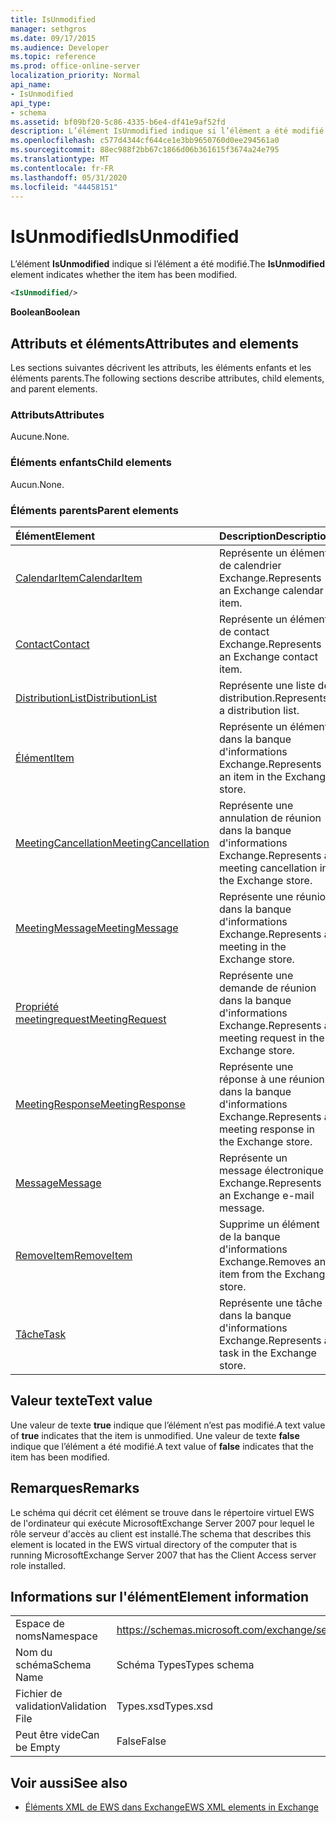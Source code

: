 ```yaml
---
title: IsUnmodified
manager: sethgros
ms.date: 09/17/2015
ms.audience: Developer
ms.topic: reference
ms.prod: office-online-server
localization_priority: Normal
api_name:
- IsUnmodified
api_type:
- schema
ms.assetid: bf09bf20-5c86-4335-b6e4-df41e9af52fd
description: L’élément IsUnmodified indique si l’élément a été modifié.
ms.openlocfilehash: c577d4344cf644ce1e3bb9650760d0ee294561a0
ms.sourcegitcommit: 88ec988f2bb67c1866d06b361615f3674a24e795
ms.translationtype: MT
ms.contentlocale: fr-FR
ms.lasthandoff: 05/31/2020
ms.locfileid: "44458151"
---
```

# <a name="isunmodified"></a><span data-ttu-id="c9f0e-103">IsUnmodified</span><span class="sxs-lookup"><span data-stu-id="c9f0e-103">IsUnmodified</span></span>

<span data-ttu-id="c9f0e-104">L’élément **IsUnmodified** indique si l’élément a été modifié.</span><span class="sxs-lookup"><span data-stu-id="c9f0e-104">The **IsUnmodified** element indicates whether the item has been modified.</span></span> 
  
```xml
<IsUnmodified/>
```

 <span data-ttu-id="c9f0e-105">**Boolean**</span><span class="sxs-lookup"><span data-stu-id="c9f0e-105">**Boolean**</span></span>
## <a name="attributes-and-elements"></a><span data-ttu-id="c9f0e-106">Attributs et éléments</span><span class="sxs-lookup"><span data-stu-id="c9f0e-106">Attributes and elements</span></span>

<span data-ttu-id="c9f0e-107">Les sections suivantes décrivent les attributs, les éléments enfants et les éléments parents.</span><span class="sxs-lookup"><span data-stu-id="c9f0e-107">The following sections describe attributes, child elements, and parent elements.</span></span>
  
### <a name="attributes"></a><span data-ttu-id="c9f0e-108">Attributs</span><span class="sxs-lookup"><span data-stu-id="c9f0e-108">Attributes</span></span>

<span data-ttu-id="c9f0e-109">Aucune.</span><span class="sxs-lookup"><span data-stu-id="c9f0e-109">None.</span></span>
  
### <a name="child-elements"></a><span data-ttu-id="c9f0e-110">Éléments enfants</span><span class="sxs-lookup"><span data-stu-id="c9f0e-110">Child elements</span></span>

<span data-ttu-id="c9f0e-111">Aucun.</span><span class="sxs-lookup"><span data-stu-id="c9f0e-111">None.</span></span>
  
### <a name="parent-elements"></a><span data-ttu-id="c9f0e-112">Éléments parents</span><span class="sxs-lookup"><span data-stu-id="c9f0e-112">Parent elements</span></span>

|<span data-ttu-id="c9f0e-113">**Élément**</span><span class="sxs-lookup"><span data-stu-id="c9f0e-113">**Element**</span></span>|<span data-ttu-id="c9f0e-114">**Description**</span><span class="sxs-lookup"><span data-stu-id="c9f0e-114">**Description**</span></span>|
|:-----|:-----|
|[<span data-ttu-id="c9f0e-115">CalendarItem</span><span class="sxs-lookup"><span data-stu-id="c9f0e-115">CalendarItem</span></span>](calendaritem.md) <br/> |<span data-ttu-id="c9f0e-116">Représente un élément de calendrier Exchange.</span><span class="sxs-lookup"><span data-stu-id="c9f0e-116">Represents an Exchange calendar item.</span></span>  <br/> |
|[<span data-ttu-id="c9f0e-117">Contact</span><span class="sxs-lookup"><span data-stu-id="c9f0e-117">Contact</span></span>](contact.md) <br/> |<span data-ttu-id="c9f0e-118">Représente un élément de contact Exchange.</span><span class="sxs-lookup"><span data-stu-id="c9f0e-118">Represents an Exchange contact item.</span></span>  <br/> |
|[<span data-ttu-id="c9f0e-119">DistributionList</span><span class="sxs-lookup"><span data-stu-id="c9f0e-119">DistributionList</span></span>](distributionlist.md) <br/> |<span data-ttu-id="c9f0e-120">Représente une liste de distribution.</span><span class="sxs-lookup"><span data-stu-id="c9f0e-120">Represents a distribution list.</span></span>  <br/> |
|[<span data-ttu-id="c9f0e-121">Élément</span><span class="sxs-lookup"><span data-stu-id="c9f0e-121">Item</span></span>](item.md) <br/> |<span data-ttu-id="c9f0e-122">Représente un élément dans la banque d'informations Exchange.</span><span class="sxs-lookup"><span data-stu-id="c9f0e-122">Represents an item in the Exchange store.</span></span>  <br/> |
|[<span data-ttu-id="c9f0e-123">MeetingCancellation</span><span class="sxs-lookup"><span data-stu-id="c9f0e-123">MeetingCancellation</span></span>](meetingcancellation.md) <br/> |<span data-ttu-id="c9f0e-124">Représente une annulation de réunion dans la banque d'informations Exchange.</span><span class="sxs-lookup"><span data-stu-id="c9f0e-124">Represents a meeting cancellation in the Exchange store.</span></span>  <br/> |
|[<span data-ttu-id="c9f0e-125">MeetingMessage</span><span class="sxs-lookup"><span data-stu-id="c9f0e-125">MeetingMessage</span></span>](meetingmessage.md) <br/> |<span data-ttu-id="c9f0e-126">Représente une réunion dans la banque d'informations Exchange.</span><span class="sxs-lookup"><span data-stu-id="c9f0e-126">Represents a meeting in the Exchange store.</span></span>  <br/> |
|[<span data-ttu-id="c9f0e-127">Propriété meetingrequest</span><span class="sxs-lookup"><span data-stu-id="c9f0e-127">MeetingRequest</span></span>](meetingrequest.md) <br/> |<span data-ttu-id="c9f0e-128">Représente une demande de réunion dans la banque d'informations Exchange.</span><span class="sxs-lookup"><span data-stu-id="c9f0e-128">Represents a meeting request in the Exchange store.</span></span>  <br/> |
|[<span data-ttu-id="c9f0e-129">MeetingResponse</span><span class="sxs-lookup"><span data-stu-id="c9f0e-129">MeetingResponse</span></span>](meetingresponse.md) <br/> |<span data-ttu-id="c9f0e-130">Représente une réponse à une réunion dans la banque d'informations Exchange.</span><span class="sxs-lookup"><span data-stu-id="c9f0e-130">Represents a meeting response in the Exchange store.</span></span>  <br/> |
|[<span data-ttu-id="c9f0e-131">Message</span><span class="sxs-lookup"><span data-stu-id="c9f0e-131">Message</span></span>](message-ex15websvcsotherref.md) <br/> |<span data-ttu-id="c9f0e-132">Représente un message électronique Exchange.</span><span class="sxs-lookup"><span data-stu-id="c9f0e-132">Represents an Exchange e-mail message.</span></span>  <br/> |
|[<span data-ttu-id="c9f0e-133">RemoveItem</span><span class="sxs-lookup"><span data-stu-id="c9f0e-133">RemoveItem</span></span>](removeitem.md) <br/> |<span data-ttu-id="c9f0e-134">Supprime un élément de la banque d'informations Exchange.</span><span class="sxs-lookup"><span data-stu-id="c9f0e-134">Removes an item from the Exchange store.</span></span>  <br/> |
|[<span data-ttu-id="c9f0e-135">Tâche</span><span class="sxs-lookup"><span data-stu-id="c9f0e-135">Task</span></span>](task.md) <br/> |<span data-ttu-id="c9f0e-136">Représente une tâche dans la banque d'informations Exchange.</span><span class="sxs-lookup"><span data-stu-id="c9f0e-136">Represents a task in the Exchange store.</span></span>  <br/> |
   
## <a name="text-value"></a><span data-ttu-id="c9f0e-137">Valeur texte</span><span class="sxs-lookup"><span data-stu-id="c9f0e-137">Text value</span></span>

<span data-ttu-id="c9f0e-138">Une valeur de texte **true** indique que l’élément n’est pas modifié.</span><span class="sxs-lookup"><span data-stu-id="c9f0e-138">A text value of **true** indicates that the item is unmodified.</span></span> <span data-ttu-id="c9f0e-139">Une valeur de texte **false** indique que l’élément a été modifié.</span><span class="sxs-lookup"><span data-stu-id="c9f0e-139">A text value of **false** indicates that the item has been modified.</span></span> 
  
## <a name="remarks"></a><span data-ttu-id="c9f0e-140">Remarques</span><span class="sxs-lookup"><span data-stu-id="c9f0e-140">Remarks</span></span>

<span data-ttu-id="c9f0e-141">Le schéma qui décrit cet élément se trouve dans le répertoire virtuel EWS de l'ordinateur qui exécute MicrosoftExchange Server 2007 pour lequel le rôle serveur d'accès au client est installé.</span><span class="sxs-lookup"><span data-stu-id="c9f0e-141">The schema that describes this element is located in the EWS virtual directory of the computer that is running MicrosoftExchange Server 2007 that has the Client Access server role installed.</span></span>
  
## <a name="element-information"></a><span data-ttu-id="c9f0e-142">Informations sur l'élément</span><span class="sxs-lookup"><span data-stu-id="c9f0e-142">Element information</span></span>

|||
|:-----|:-----|
|<span data-ttu-id="c9f0e-143">Espace de noms</span><span class="sxs-lookup"><span data-stu-id="c9f0e-143">Namespace</span></span>  <br/> |https://schemas.microsoft.com/exchange/services/2006/types  <br/> |
|<span data-ttu-id="c9f0e-144">Nom du schéma</span><span class="sxs-lookup"><span data-stu-id="c9f0e-144">Schema Name</span></span>  <br/> |<span data-ttu-id="c9f0e-145">Schéma Types</span><span class="sxs-lookup"><span data-stu-id="c9f0e-145">Types schema</span></span>  <br/> |
|<span data-ttu-id="c9f0e-146">Fichier de validation</span><span class="sxs-lookup"><span data-stu-id="c9f0e-146">Validation File</span></span>  <br/> |<span data-ttu-id="c9f0e-147">Types.xsd</span><span class="sxs-lookup"><span data-stu-id="c9f0e-147">Types.xsd</span></span>  <br/> |
|<span data-ttu-id="c9f0e-148">Peut être vide</span><span class="sxs-lookup"><span data-stu-id="c9f0e-148">Can be Empty</span></span>  <br/> |<span data-ttu-id="c9f0e-149">False</span><span class="sxs-lookup"><span data-stu-id="c9f0e-149">False</span></span>  <br/> |
   
## <a name="see-also"></a><span data-ttu-id="c9f0e-150">Voir aussi</span><span class="sxs-lookup"><span data-stu-id="c9f0e-150">See also</span></span>



- [<span data-ttu-id="c9f0e-151">Éléments XML de EWS dans Exchange</span><span class="sxs-lookup"><span data-stu-id="c9f0e-151">EWS XML elements in Exchange</span></span>](ews-xml-elements-in-exchange.md)

